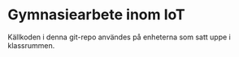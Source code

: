 # Gymnasiearbete inom IoT
Källkoden i denna git-repo användes på enheterna som satt uppe i klassrummen.